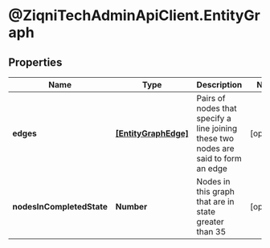 # @ZiqniTechAdminApiClient.EntityGraph

## Properties

Name | Type | Description | Notes
------------ | ------------- | ------------- | -------------
**edges** | [**[EntityGraphEdge]**](EntityGraphEdge.md) | Pairs of nodes that specify a line joining these two nodes are said to form an edge | [optional] 
**nodesInCompletedState** | **Number** | Nodes in this graph that are in state greater than 35 | [optional] 


